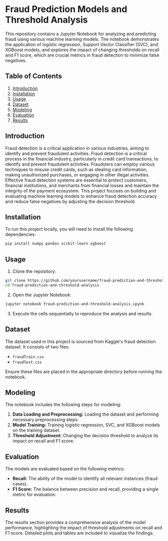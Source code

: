 # Fraud Prediction Models and Threshold Analysis

This repository contains a Jupyter Notebook for analyzing and predicting fraud using various machine learning models. The notebook demonstrates the application of logistic regression, Support Vector Classifier (SVC), and XGBoost models, and explores the impact of changing thresholds on recall and F1 score, which are crucial metrics in fraud detection to minimize false negatives.

## Table of Contents

1. [Introduction](#introduction)
2. [Installation](#installation)
3. [Usage](#usage)
4. [Dataset](#dataset)
5. [Modeling](#modeling)
6. [Evaluation](#evaluation)
7. [Results](#results)

## Introduction

Fraud detection is a critical application in various industries, aiming to identify and prevent fraudulent activities. Fraud detection is a critical process in the financial industry, particularly in credit card transactions, to identify and prevent fraudulent activities. Fraudsters can employ various techniques to misuse credit cards, such as stealing card information, making unauthorized purchases, or engaging in other illegal activities. Effective fraud detection systems are essential to protect customers, financial institutions, and merchants from financial losses and maintain the integrity of the payment ecosystem. This project focuses on building and evaluating machine learning models to enhance fraud detection accuracy and reduce false negatives by adjusting the decision threshold.

## Installation

To run this project locally, you will need to install the following dependencies:

```bash
pip install numpy pandas scikit-learn xgboost
```

## Usage

1. Clone the repository:

```bash
git clone https://github.com/yourusername/fraud-prediction-and-threshold-analysis.git
cd fraud-prediction-and-threshold-analysis
```

2. Open the Jupyter Notebook:

```bash
jupyter notebook fraud-prediction-and-threshold-analysis.ipynb
```

3. Execute the cells sequentially to reproduce the analysis and results.

## Dataset

The dataset used in this project is sourced from Kaggle's fraud detection dataset. It consists of two files:

- `fraudTrain.csv`
- `fraudTest.csv`

Ensure these files are placed in the appropriate directory before running the notebook.

## Modeling

The notebook includes the following steps for modeling:

1. **Data Loading and Preprocessing:** Loading the dataset and performing necessary preprocessing steps.
2. **Model Training:** Training logistic regression, SVC, and XGBoost models on the training dataset.
3. **Threshold Adjustment:** Changing the decision threshold to analyze its impact on recall and F1 score.

## Evaluation

The models are evaluated based on the following metrics:

- **Recall:** The ability of the model to identify all relevant instances (fraud cases).
- **F1 Score:** The balance between precision and recall, providing a single metric for evaluation.

## Results

The results section provides a comprehensive analysis of the model performance, highlighting the impact of threshold adjustments on recall and F1 score. Detailed plots and tables are included to visualize the findings.

